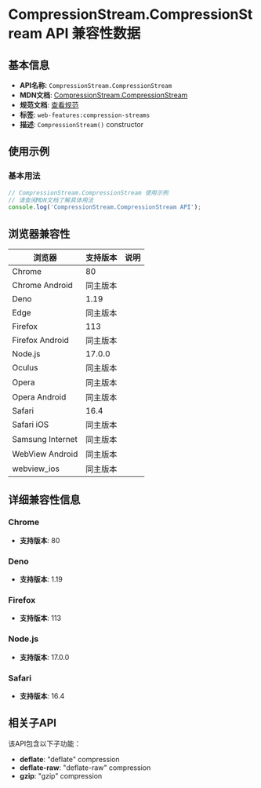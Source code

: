 # CompressionStream.CompressionStream API 兼容性数据

## 基本信息

- **API名称**: `CompressionStream.CompressionStream`
- **MDN文档**: [CompressionStream.CompressionStream](https://developer.mozilla.org/docs/Web/API/CompressionStream/CompressionStream)
- **规范文档**: [查看规范](https://compression.spec.whatwg.org/#dom-compressionstream-compressionstream)
- **标签**: `web-features:compression-streams`
- **描述**: `CompressionStream()` constructor

## 使用示例

### 基本用法

```javascript
// CompressionStream.CompressionStream 使用示例
// 请查阅MDN文档了解具体用法
console.log('CompressionStream.CompressionStream API');
```

## 浏览器兼容性

| 浏览器 | 支持版本 | 说明 |
|--------|----------|------|
| Chrome | 80 |  |
| Chrome Android | 同主版本 |  |
| Deno | 1.19 |  |
| Edge | 同主版本 |  |
| Firefox | 113 |  |
| Firefox Android | 同主版本 |  |
| Node.js | 17.0.0 |  |
| Oculus | 同主版本 |  |
| Opera | 同主版本 |  |
| Opera Android | 同主版本 |  |
| Safari | 16.4 |  |
| Safari iOS | 同主版本 |  |
| Samsung Internet | 同主版本 |  |
| WebView Android | 同主版本 |  |
| webview_ios | 同主版本 |  |

## 详细兼容性信息

### Chrome

- **支持版本**: 80

### Deno

- **支持版本**: 1.19

### Firefox

- **支持版本**: 113

### Node.js

- **支持版本**: 17.0.0

### Safari

- **支持版本**: 16.4

## 相关子API

该API包含以下子功能：

- **deflate**: "deflate" compression
- **deflate-raw**: "deflate-raw" compression
- **gzip**: "gzip" compression

